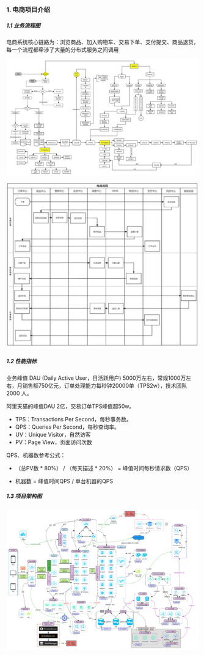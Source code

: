 ### 1. 电商项目介绍

##### 1.1 业务流程图

电商系统核心链路为：浏览商品、加入购物车、交易下单、支付提交、商品退货，每一个流程都牵涉了大量的分布式服务之间调用

![image-20220216150718730](images/image-20220216150718730.png)

![image-20220216150732686](images/image-20220216145544689.png)





##### 1.2 性能指标

业务峰值 DAU (Daily Active User，日活跃用户) 5000万左右，常规1000万左右，月销售额750亿元，订单处理能力每秒钟20000单（TPS2w），技术团队 2000 人。

阿里天猫的峰值DAU 2亿，交易订单TPS峰值超50w。

- TPS：Transactions Per Second，每秒事务数。
- QPS：Queries Per Second，每秒查询率。
- UV：Unique Visitor，自然访客
- PV：Page View，页面访问次数

QPS、机器数参考公式：

- （总PV数 * 80%） / （每天描述 * 20%） = 峰值时间每秒请求数（QPS）

- 机器数 = 峰值时间QPS / 单台机器的QPS



##### 1.3 项目架构图

![image-20220216150905156](images/image-20220216150905156.png)

